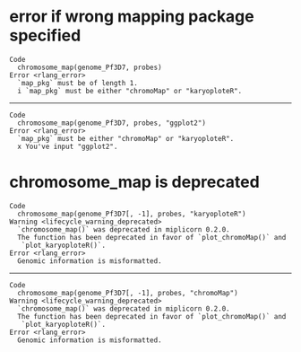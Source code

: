# error if wrong mapping package specified

    Code
      chromosome_map(genome_Pf3D7, probes)
    Error <rlang_error>
      `map_pkg` must be of length 1.
      i `map_pkg` must be either "chromoMap" or "karyoploteR".

---

    Code
      chromosome_map(genome_Pf3D7, probes, "ggplot2")
    Error <rlang_error>
      `map_pkg` must be either "chromoMap" or "karyoploteR".
      x You've input "ggplot2".

# chromosome_map is deprecated

    Code
      chromosome_map(genome_Pf3D7[, -1], probes, "karyoploteR")
    Warning <lifecycle_warning_deprecated>
      `chromosome_map()` was deprecated in miplicorn 0.2.0.
      The function has been deprecated in favor of `plot_chromoMap()` and
       `plot_karyoploteR()`.
    Error <rlang_error>
      Genomic information is misformatted.

---

    Code
      chromosome_map(genome_Pf3D7[, -1], probes, "chromoMap")
    Warning <lifecycle_warning_deprecated>
      `chromosome_map()` was deprecated in miplicorn 0.2.0.
      The function has been deprecated in favor of `plot_chromoMap()` and
       `plot_karyoploteR()`.
    Error <rlang_error>
      Genomic information is misformatted.

